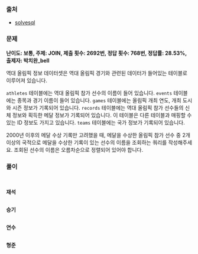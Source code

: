 ### 출처
- [solvesql](https://solvesql.com/problems/multiple-medalist/)

### 문제

**난이도: 보통, 주제: JOIN, 제출 횟수: 2692번, 정답 횟수: 768번, 정답률: 28.53%, 출제자: 박치완_bell**

역대 올림픽 정보 데이터셋은 역대 올림픽 경기와 관련된 데이터가 들어있는 테이블로 이루어져 있습니다.

`athletes` 테이블에는 역대 올림픽 참가 선수의 이름이 들어 있습니다. `events` 테이블에는 종목과 경기 이름이 들어 있습니다. `games` 테이블에는 올림픽 개최 연도, 개최 도시와 시즌 정보가 기록되어 있습니다. `records` 테이블에는 역대 올림픽 참가 선수들의 신체 정보와 획득한 메달 정보가 기록되어 있습니다. 이 테이블은 다른 테이블과 매핑할 수 있는 ID 정보도 가지고 있습니다. `teams` 테이블에는 국가 정보가 기록되어 있습니다.

2000년 이후의 메달 수상 기록만 고려했을 때, 메달을 수상한 올림픽 참가 선수 중 2개 이상의 국적으로 메달을 수상한 기록이 있는 선수의 이름을 조회하는 쿼리를 작성해주세요. 조회된 선수의 이름은 오름차순으로 정렬되어 있어야 합니다.

### 풀이
<br>

**재석**

```sql
```   

**승기**

```sql
```

**연수**

```sql
```

**형준**
```sql
```
